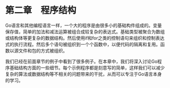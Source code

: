 # 第二章　程序结构

Go语言和其他编程语言一样，一个大的程序是由很多小的基础构件组成的。变量保存值，简单的加法和减法运算被组合成较复杂的表达式。基础类型被聚合为数组或结构体等更复杂的数据结构。然后使用if和for之类的控制语句来组织和控制表达式的执行流程。然后多个语句被组织到一个个函数中，以便代码的隔离和复用。函数以源文件和包的方式被组织。

我们已经在前面章节的例子中看到了很多例子。在本章中，我们将深入讨论Go程序基础结构方面的一些细节。每个示例程序都是刻意写的简单，这样我们可以减少复杂的算法或数据结构等不相关的问题带来的干扰，从而可以专注于Go语言本身的学习。


[](./ch2-01.md ':include')

[](./ch2-02.md ':include')

[](./ch2-03.md ':include')

[](./ch2-03-1.md ':include')

[](./ch2-03-2.md ':include')

[](./ch2-03-3.md ':include')

[](./ch2-03-4.md ':include')

[](./ch2-04.md ':include')

[](./ch2-04-1.md ':include')

[](./ch2-04-2.md ':include')

[](./ch2-05.md ':include')

[](./ch2-06.md ':include')

[](./ch2-06-1.md ':include')

[](./ch2-06-2.md ':include')

[](./ch2-07.md ':include')
